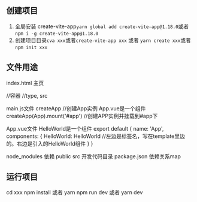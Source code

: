 ## 创建项目
1. 全局安装 create-vite-app`yarn global add create-vite-app@1.18.0`或者`npm i -g create-vite-app@1.18.0`
2. 创建项目目录`cva xxx`或者`create-vite-app xxx`
或者
`yarn create xxx`或者`npm init xxx`
## 文件用途
index.html 主页

<div id="app"></div>  //容器
<script type="module" src="/src/main.js"></script>  //type, src

main.js文件
createApp //创建App实例
App.vue是一个组件
createApp(App).mount('#app')  //创建APP实例并挂载到#app下

App.vue文件
HelloWorld是一个组件
export default {
  name: 'App',
  components: {
    HelloWorld: HelloWorld   //左边是标签名，写在template里边的。右边是引入的HelloWorld组件
  }
}

node_modules 依赖
public
src 开发代码目录
package.json 依赖关系map
## 运行项目
cd xxx
npm install 或者 yarn
npm run dev 或者 yarn dev


